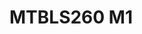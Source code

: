 # MTBLS260 M1
<a name="material" />
<script type="application/ld+json">

  {
    "@context": "https://schema.org/",
    "@type": "ChemicalSubstance",
    "http://purl.org/dc/terms/conformsTo":
      {
        "@type": "CreativeWork",
        "@id": "https://bioschemas.org/profiles/ChemicalSubstance/0.4-RELEASE/"
      },
    "@id": "https://egonw.github.io/nanowiki/nanowiki476.html#material",
    "name": "MTBLS260 M1",
    "sameAs: "http://127.0.0.1/mediawiki/index.php/Special:URIResolver/MTBLS260_M1"
  }
</script>

